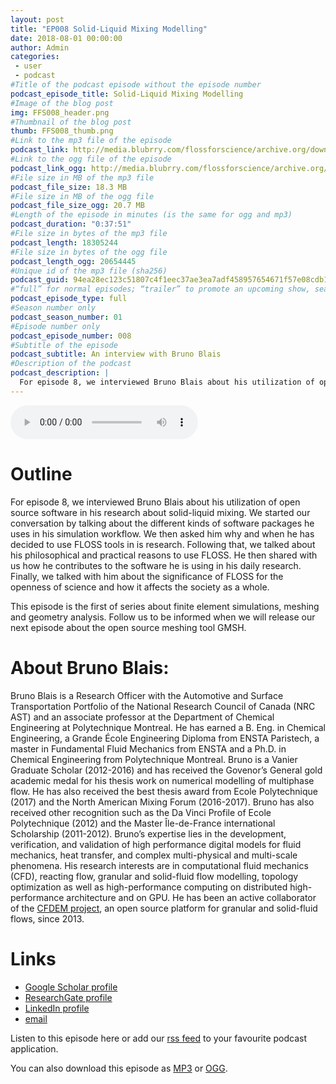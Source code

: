 ```yaml
---
layout: post
title: "EP008 Solid-Liquid Mixing Modelling"
date: 2018-08-01 00:00:00
author: Admin
categories: 
 - user
 - podcast
#Title of the podcast episode without the episode number
podcast_episode_title: Solid-Liquid Mixing Modelling
#Image of the blog post
img: FFS008_header.png
#Thumbnail of the blog post
thumb: FFS008_thumb.png
#Link to the mp3 file of the episode
podcast_link: http://media.blubrry.com/flossforscience/archive.org/download/FlossforscienceEp008-Solid-liquidMixingModelling/FlossForScienceBrunoBlais.mp3
#Link to the ogg file of the episode
podcast_link_ogg: http://media.blubrry.com/flossforscience/archive.org/download/FlossforscienceEp008-Solid-liquidMixingModelling/FlossForScienceBrunoBlais.ogg
#File size in MB of the mp3 file
podcast_file_size: 18.3 MB
#File size in MB of the ogg file
podcast_file_size_ogg: 20.7 MB
#Length of the episode in minutes (is the same for ogg and mp3)
podcast_duration: "0:37:51"
#File size in bytes of the mp3 file
podcast_length: 18305244
#File size in bytes of the ogg file
podcast_length_ogg: 20654445
#Unique id of the mp3 file (sha256)
podcast_guid: 94ea28ec123c51807c4f1eec37ae3ea7adf458957654671f57e08cdb15fa190a
#“full” for normal episodes; “trailer” to promote an upcoming show, season, or episode; or “bonus” for extra content related to a show, season, or episode.
podcast_episode_type: full
#Season number only
podcast_season_number: 01
#Episode number only
podcast_episode_number: 008
#Subtitle of the episode 
podcast_subtitle: An interview with Bruno Blais
#Description of the podcast
podcast_description: |
  For episode 8, we interviewed Bruno Blais about his utilization of open source software in his research about solid-liquid mixing. We started our conversation by talking about the different kinds of software packages he uses in his simulation workflow. We then asked him why and when he has decided to use FLOSS tools in is research. Following that, we talked about his philosophical and practical reasons to use FLOSS. He then shared with us how he contributes to the software he is using in his daily research. Finally, we talked with him about the significance of FLOSS for the openness of science and how it affects the society as a whole. This episode is the first of series about computer simulations. Follow us to be informed when we will release our next episode about the open source meshing tool GMSH.  
---
```


<audio controls>
  <source src="http://media.blubrry.com/flossforscience/archive.org/download/FlossforscienceEp008-Solid-liquidMixingModelling/FlossForScienceBrunoBlais.ogg" type="audio/ogg">
  <source src="http://media.blubrry.com/flossforscience/archive.org/download/FlossforscienceEp008-Solid-liquidMixingModelling/FlossForScienceBrunoBlais.mp3" type="audio/mpeg">
Your browser does not support the audio element.
</audio>

# Outline

For episode 8, we interviewed Bruno Blais about his utilization of open source software in his research about solid-liquid mixing. We started our conversation by talking about the different kinds of software packages he uses in his simulation workflow. We then asked him why and when he has decided to use FLOSS tools in is research. Following that, we talked about his philosophical and practical reasons to use FLOSS. He then shared with us how he contributes to the software he is using in his daily research. Finally, we talked with him about the significance of FLOSS for the openness of science and how it affects the society as a whole. 

This episode is the first of series about finite element simulations, meshing and geometry analysis. Follow us to be informed when we will release our next episode about the open source meshing tool GMSH. 

# About Bruno Blais: 

Bruno Blais is a Research Officer with the Automotive and Surface Transportation Portfolio of the National Research Council of Canada (NRC AST) and an associate professor at the Department of Chemical Engineering at Polytechnique Montreal. He has earned a B. Eng. in Chemical Engineering, a Grande École Engineering Diploma from ENSTA Paristech, a master in Fundamental Fluid Mechanics from ENSTA and a Ph.D. in Chemical Engineering from Polytechnique Montreal. Bruno is a Vanier Graduate Scholar (2012-2016) and has received the Govenor’s General gold academic medal for his thesis work on numerical modelling of multiphase flow. He has also received the best thesis award from Ecole Polytechnique (2017) and the North American Mixing Forum (2016-2017). Bruno has also received other recognition such as the Da Vinci Profile of Ecole Polytechnique (2012) and the Master Île-de-France international Scholarship (2011-2012). Bruno’s expertise lies in the development, verification, and validation of high performance digital models for fluid mechanics, heat transfer, and complex multi-physical and multi-scale phenomena. His research interests are in computational fluid mechanics (CFD), reacting flow, granular and solid-fluid flow modelling, topology optimization as well as high-performance computing on distributed high-performance architecture and on GPU. He has been an active collaborator of the [CFDEM project](www.cfdem.com), an open source platform for granular and solid-fluid flows, since 2013.

# Links
* [Google Scholar profile](https://scholar.google.ca/citations?user=BaiESu4AAAAJ&hl=fr&oi=ao)
* [ResearchGate profile](https://www.researchgate.net/profile/Bruno_Blais)
* [LinkedIn profile](https://www.linkedin.com/in/bruno-blais-b39b407a/)
* [email](mailto:bruno.blais@cnrc-nrc.gc.ca)

Listen to this episode here or add our [rss feed](https://flossforscience.github.io/feed.xml) to your favourite podcast application. 

You can also download this episode as [MP3](https://media.blubrry.com/flossforscience/archive.org/download/FlossforscienceEp008-Solid-liquidMixingModelling/FlossForScienceBrunoBlais.mp3) or [OGG](https://media.blubrry.com/flossforscience/archive.org/download/FlossforscienceEp008-Solid-liquidMixingModelling/FlossForScienceBrunoBlais.ogg). 
